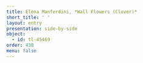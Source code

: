 ```yaml
---
title: Elena Manferdini, *Wall Flowers (Clover)*
short_title: ' '
layout: entry
presentation: side-by-side
object:
  - id: tl-45469
order: 438
menu: false
---
```

